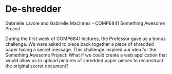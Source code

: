 # De-shredder

Gabrielle Lavoie and Gabrielle MacInnes - COMP6841 Something Awesome Project

During the first week of COMP6841 lectures, the Professor gave us a bonus challenge. We were asked to piece back together a piece of shredded paper hiding a secret message. This challenge inspired our idea for the Something Awesome Project: What if we could create a web application that would allow us to upload pictures of shredded paper pieces to reconstruct the original secret document?
